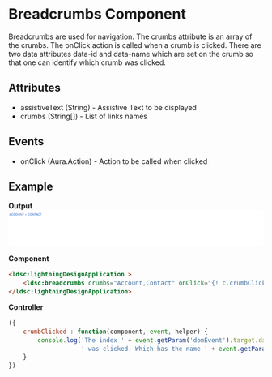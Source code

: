 # Breadcrumbs Component

Breadcrumbs are used for navigation. The crumbs attribute is an array of the crumbs. The onClick action is called when a crumb is clicked. There are two data attributes data-id and data-name which are set on the crumb so that one can identify which crumb was clicked.

## Attributes
- assistiveText (String) - Assistive Text to  be displayed
- crumbs (String[]) - List of links names

## Events
- onClick (Aura.Action) - Action to be called when clicked

## Example

**Output**
![Breadcrumbs image](images/breadcrumbs.png)

**Component**
```html
<ldsc:lightningDesignApplication >
	<ldsc:breadcrumbs crumbs="Account,Contact" onClick="{! c.crumbClicked }" />
</ldsc:lightningDesignApplication>
```

**Controller**
```js
({
	crumbClicked : function(component, event, helper) {
		console.log('The index ' + event.getParam('domEvent').target.dataset.id +
                    ' was clicked. Which has the name ' + event.getParam('domEvent').target.dataset.name + '.');
	}
})
```
